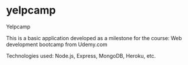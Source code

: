 # yelpcamp
Yelpcamp

This is a basic application developed as a milestone for the course: Web development bootcamp from Udemy.com

Technologies used: Node.js, Express, MongoDB, Heroku, etc.
